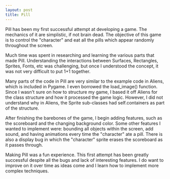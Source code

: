 ```yaml
---
layout: post
title: Pill
---
```

Pill has been my first successful attempt at developing a game. The mechanics of it are simplistic, if not brain dead. The objective of this game is to control the "character" and eat all the pills which appear randomly throughout the screen.

Much time was spent in researching and learning the various parts that made Pill. Understanding the interactions between Surfaces, Rectangles, Sprites, Fonts, etc was challenging, but once I understood the concept, it was not very difficult to put 1+1 together.

Many parts of the code in Pill are very similar to the example code in Aliens, which is included in Pygame. I even borrowed the load_image() function. Since I wasn't sure on how to structure my game, I based it off Aliens for the class structure and how it processed the game logic. However, I did not understand why in Aliens, the Sprite sub-classes had self.containers as part of the structure.

After finishing the barebones of the game, I begin adding features, such as the scoreboard and the changing background color. Some other features I wanted to implement were: bounding all objects within the screen, add sound, and having animations every time the "character" ate a pill. There is also a display bug in which the "character" sprite erases the scoreboard as it passes through.

Making Pill was a fun experience. This first attempt has been greatly successful despite all the bugs and lack of interesting features. I do want to improve on it over time as ideas come and I learn how to implement more complex techniques.